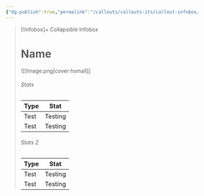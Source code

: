 ```yaml
---
{"dg-publish":true,"permalink":"/callouts/callouts-its/callout-infobox/"}
---
```



> [!infobox]+ Collapsible Infobox
> # Name
> ![[Image.png\|cover hsmall]]
> ###### Stats
> | Type |  Stat |
> | ---- | ---- |
> | Test | Testing |
> | Test | Testing |
> 
> ###### Stats 2
> | Type | Stat |
> | ---- | ---- |
> | Test | Testing |
> | Test | Testing |
